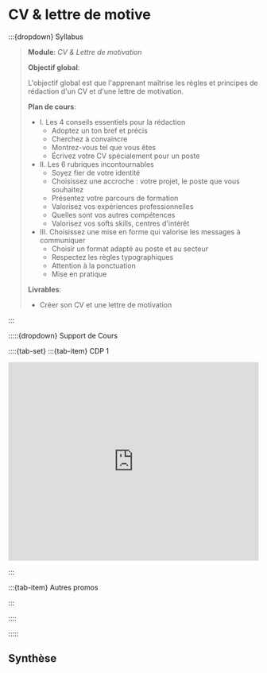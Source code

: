 # CV & lettre de motive

:::{dropdown} Syllabus

> **Module**: *CV & Lettre de motivation*
>
>**Objectif global**: 
>
>L'objectif global est que l'apprenant maîtrise les règles et principes de rédaction d'un CV et d'une lettre de motivation.
>
>**Plan de cours**:
>- I. Les 4 conseils essentiels pour la rédaction
>    - Adoptez un ton bref et précis
>    - Cherchez à convaincre
>    - Montrez-vous tel que vous êtes
>    - Écrivez votre CV spécialement pour un poste
>- II. Les 6 rubriques incontournables
>    - Soyez fier de votre identité
>    - Choisissez une accroche : votre projet, le poste que vous souhaitez
>    - Présentez votre parcours de formation
>    - Valorisez vos expériences professionnelles
>    - Quelles sont vos autres compétences
>    - Valorisez vos softs skills, centres d'intérêt
>- III. Choisissez une mise en forme qui valorise les messages à communiquer
>    - Choisir un format adapté au poste et au secteur
>    - Respectez les règles typographiques
>    - Attention à la ponctuation
>    - Mise en pratique
>
>**Livrables**:
>- Créer son CV et une lettre de motivation


:::


:::::{dropdown} Support de Cours 

::::{tab-set}
:::{tab-item} CDP 1


<iframe src="https://drive.google.com/file/d/1t2kPY3mntxdFBgVOzmSokAwhmFNqGFRy/preview" 
        width="100%" 
        height="400px" 
        frameborder="0" 
        allowfullscreen>
</iframe>

:::

:::{tab-item} Autres promos



:::

::::

:::::

## Synthèse